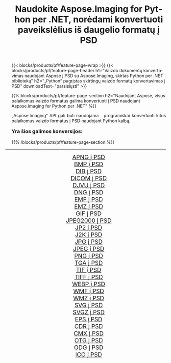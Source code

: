 ﻿---
title: Naudokite Aspose.Imaging for Python per .NET, norėdami konvertuoti paveikslėlius iš daugelio formatų į PSD 
weight: 3920
url: /lt/python-net/conversion/to/psd/ 
lang: lt
langdirlevel: 2
locales: zh-hans,ja,it,ru,de,es,fr,nl,id,lt,pl,pt,vi,tr,ko,zh-hant,ar,hi,th,sv,cs,uk,he
description: Galite naudoti Aspose.Imaging for Python per .NET biblioteką, norėdami konvertuoti iš įvairių formatų į PSD
---

{{< blocks/products/pf/feature-page-wrap >}}
{{< blocks/products/pf/feature-page-header h1="Vaizdo dokumentų konvertavimas naudojant Aspose į PSD su Aspose.Imaging, skirtas Python per .NET biblioteką" h2="„Python“ pagrįstas skirtingų vaizdo formatų konvertavimas į PSD" downloadText="parsisiųsti" >}}


{{% blocks/products/pf/feature-page-section  h2="Naudojant Aspose, visus palaikomus vaizdo formatus galima konvertuoti į PSD naudojant Aspose.Imaging for Python per .NET" %}}
<p align=justify>„Aspose.Imaging“ API gali būti naudojama   programiškai konvertuoti kitus palaikomus vaizdo formatus į PSD naudojant Python kalbą.</p>
<h3 style="margin-top:16px;">
Yra šios galimos konversijos:
</h3>
{{% /blocks/products/pf/feature-page-section %}}
<div class="container-fluid productfamilypage bg-gray">
    <div class="convertypes bg-gray agp-content section">
        <div class="container">
		<hr style="margin-left:-20px;"/>
		<div class="row other-converters" style="gap: 10px;font-size: 19px;text-align:center;">
		    <div class='col-md-3 other-converter remove-lp remove-rp'><a href="/imaging/lt/python-net/conversion/apng-to-psd/" style="padding:15px;">APNG į PSD</a></div>
<div class='col-md-3 other-converter remove-lp remove-rp'><a href="/imaging/lt/python-net/conversion/bmp-to-psd/" style="padding:15px;">BMP į PSD</a></div>
<div class='col-md-3 other-converter remove-lp remove-rp'><a href="/imaging/lt/python-net/conversion/dib-to-psd/" style="padding:15px;">DIB į PSD</a></div>
<div class='col-md-3 other-converter remove-lp remove-rp'><a href="/imaging/lt/python-net/conversion/dicom-to-psd/" style="padding:15px;">DICOM į PSD</a></div>
<div class='col-md-3 other-converter remove-lp remove-rp'><a href="/imaging/lt/python-net/conversion/djvu-to-psd/" style="padding:15px;">DJVU į PSD</a></div>
<div class='col-md-3 other-converter remove-lp remove-rp'><a href="/imaging/lt/python-net/conversion/dng-to-psd/" style="padding:15px;">DNG į PSD</a></div>
<div class='col-md-3 other-converter remove-lp remove-rp'><a href="/imaging/lt/python-net/conversion/emf-to-psd/" style="padding:15px;">EMF į PSD</a></div>
<div class='col-md-3 other-converter remove-lp remove-rp'><a href="/imaging/lt/python-net/conversion/emz-to-psd/" style="padding:15px;">EMZ į PSD</a></div>
<div class='col-md-3 other-converter remove-lp remove-rp'><a href="/imaging/lt/python-net/conversion/gif-to-psd/" style="padding:15px;">GIF į PSD</a></div>
<div class='col-md-3 other-converter remove-lp remove-rp'><a href="/imaging/lt/python-net/conversion/jpeg2000-to-psd/" style="padding:15px;">JPEG2000 į PSD</a></div>
<div class='col-md-3 other-converter remove-lp remove-rp'><a href="/imaging/lt/python-net/conversion/jp2-to-psd/" style="padding:15px;">JP2 į PSD</a></div>
<div class='col-md-3 other-converter remove-lp remove-rp'><a href="/imaging/lt/python-net/conversion/j2k-to-psd/" style="padding:15px;">J2K į PSD</a></div>
<div class='col-md-3 other-converter remove-lp remove-rp'><a href="/imaging/lt/python-net/conversion/jpg-to-psd/" style="padding:15px;">JPG į PSD</a></div>
<div class='col-md-3 other-converter remove-lp remove-rp'><a href="/imaging/lt/python-net/conversion/jpeg-to-psd/" style="padding:15px;">JPEG į PSD</a></div>
<div class='col-md-3 other-converter remove-lp remove-rp'><a href="/imaging/lt/python-net/conversion/png-to-psd/" style="padding:15px;">PNG į PSD</a></div>
<div class='col-md-3 other-converter remove-lp remove-rp'><a href="/imaging/lt/python-net/conversion/tga-to-psd/" style="padding:15px;">TGA į PSD</a></div>
<div class='col-md-3 other-converter remove-lp remove-rp'><a href="/imaging/lt/python-net/conversion/tif-to-psd/" style="padding:15px;">TIF į PSD</a></div>
<div class='col-md-3 other-converter remove-lp remove-rp'><a href="/imaging/lt/python-net/conversion/tiff-to-psd/" style="padding:15px;">TIFF į PSD</a></div>
<div class='col-md-3 other-converter remove-lp remove-rp'><a href="/imaging/lt/python-net/conversion/webp-to-psd/" style="padding:15px;">WEBP į PSD</a></div>
<div class='col-md-3 other-converter remove-lp remove-rp'><a href="/imaging/lt/python-net/conversion/wmf-to-psd/" style="padding:15px;">WMF į PSD</a></div>
<div class='col-md-3 other-converter remove-lp remove-rp'><a href="/imaging/lt/python-net/conversion/wmz-to-psd/" style="padding:15px;">WMZ į PSD</a></div>
<div class='col-md-3 other-converter remove-lp remove-rp'><a href="/imaging/lt/python-net/conversion/svg-to-psd/" style="padding:15px;">SVG į PSD</a></div>
<div class='col-md-3 other-converter remove-lp remove-rp'><a href="/imaging/lt/python-net/conversion/svgz-to-psd/" style="padding:15px;">SVGZ į PSD</a></div>
<div class='col-md-3 other-converter remove-lp remove-rp'><a href="/imaging/lt/python-net/conversion/eps-to-psd/" style="padding:15px;">EPS į PSD</a></div>
<div class='col-md-3 other-converter remove-lp remove-rp'><a href="/imaging/lt/python-net/conversion/cdr-to-psd/" style="padding:15px;">CDR į PSD</a></div>
<div class='col-md-3 other-converter remove-lp remove-rp'><a href="/imaging/lt/python-net/conversion/cmx-to-psd/" style="padding:15px;">CMX į PSD</a></div>
<div class='col-md-3 other-converter remove-lp remove-rp'><a href="/imaging/lt/python-net/conversion/otg-to-psd/" style="padding:15px;">OTG į PSD</a></div>
<div class='col-md-3 other-converter remove-lp remove-rp'><a href="/imaging/lt/python-net/conversion/odg-to-psd/" style="padding:15px;">ODG į PSD</a></div>
<div class='col-md-3 other-converter remove-lp remove-rp'><a href="/imaging/lt/python-net/conversion/ico-to-psd/" style="padding:15px;">ICO į PSD</a></div>
                </div>
        </div>
    </div>
</div>
<br/>

